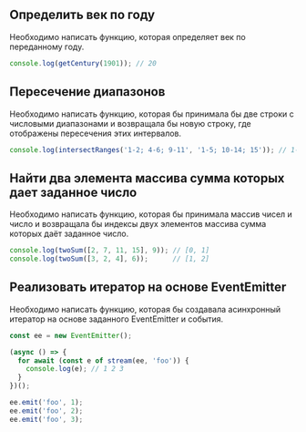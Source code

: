 
## Определить век по году

Необходимо написать функцию, которая определяет век по переданному году.

```js
console.log(getCentury(1901)); // 20
```

## Пересечение диапазонов

Необходимо написать функцию, которая бы принимала бы две строки с числовыми диапазонами и возвращала бы новую строку, где отображены пересечения этих интервалов.

```js
console.log(intersectRanges('1-2; 4-6; 9-11', '1-5; 10-14; 15')); // 1-2; 4-5; 10-11 
```

## Найти два элемента массива сумма которых дает заданное число

Необходимо написать функцию, которая бы принимала массив чисел и число и возвращала бы индексы двух элементов массива сумма которых даёт заданное число.

```js
console.log(twoSum([2, 7, 11, 15], 9)); // [0, 1]
console.log(twoSum([3, 2, 4], 6));      // [1, 2]
```

## Реализовать итератор на основе EventEmitter

Необходимо написать функцию, которая бы создавала асинхронный итератор на основе заданного EventEmitter и события.

```js
const ee = new EventEmitter();

(async () => {
  for await (const e of stream(ee, 'foo')) {
    console.log(e); // 1 2 3
  }
})();

ee.emit('foo', 1);
ee.emit('foo', 2);
ee.emit('foo', 3);
```
